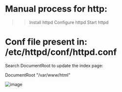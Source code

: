 # Manual process for http:

  >> Install httpd 
  >> Configure httpd
  >> Start httpd 
  
 
  # Conf file present in: /etc/httpd/conf/httpd.conf
  
  Search DocumentRoot to update the index page:
  
  DocumentRoot "/var/www/html"

  ![image](https://user-images.githubusercontent.com/54719289/107888057-5f205580-6f30-11eb-94c8-7ee1432ae694.png)
